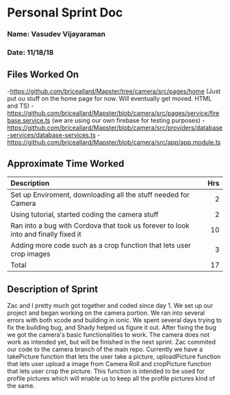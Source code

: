 # Personal Sprint Doc

### Name: Vasudev Vijayaraman
### Date: 11/18/18

## Files Worked On

-https://github.com/briceallard/Mapster/tree/camera/src/pages/home (Just put ou stuff on the home page for now. Will eventually get moved. HTML and TS)
-https://github.com/briceallard/Mapster/blob/camera/src/pages/service/firebase.service.ts (we are using our own firebase for testing purposes)
-https://github.com/briceallard/Mapster/blob/camera/src/providers/database-services/database-services.ts
-https://github.com/briceallard/Mapster/blob/camera/src/app/app.module.ts

## Approximate Time Worked

| Description                                                                               |   Hrs  |
| :---------------------------------------------------------------------------------------- |   ---: |
| Set up Enviroment, downloading all the stuff needed for Camera                            |    2   |
| Using tutorial, started coding the camera stuff                                           |    2   |
| Ran into a bug with Cordova that took us forever to look into and finally fixed it        |   10   |
| Adding more code such as a crop function that lets user crop images                       |    3   |
| Total                                                                                     |   17   |

## Description of Sprint
Zac and I pretty much got together and coded since day 1. We set up our project and began working on the camera portion. We ran into several 
errors with both xcode and building in ionic. We spent several days trying to fix the building bug,
and Shady helped us figure it out. After fixing the bug we got the camera's basic functionalities to work. 
The camera does not work as intended yet, but will be finished in the next sprint. Zac commited our code
to the camera branch of the main repo. Currently we have a takePicture function that lets the user take a picture, uploadPicture function
that lets user upload a image from Camera Roll and cropPicture function that lets user crop the picture. This function is intended
to be used for profile pictures which will enable us to keep all the profile pictures kind of the same.
